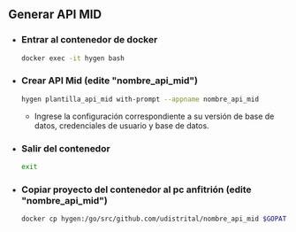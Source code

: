 ## Generar API MID

- ### Entrar al contenedor de docker

  ```bash
  docker exec -it hygen bash
  ```

- ### Crear API Mid (edite "nombre_api_mid")

  ```bash
  hygen plantilla_api_mid with-prompt --appname nombre_api_mid
  ```

  - Ingrese la configuración correspondiente a su versión de base de datos, credenciales de usuario y base de datos.

- ### Salir del contenedor

  ```bash
  exit
  ```

- ### Copiar proyecto del contenedor al pc anfitrión (edite "nombre_api_mid")

  ```bash
  docker cp hygen:/go/src/github.com/udistrital/nombre_api_mid $GOPATH/src/github.com/udistrital
  ```
